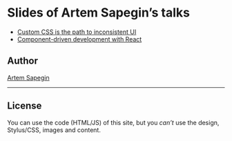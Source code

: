 # Slides of Artem Sapegin’s talks

* [Custom CSS is the path to inconsistent UI](https://sapegin.github.io/slides/inconsistent-styles.html)
* [Component-driven development with React](https://sapegin.github.io/slides/cdd.html)

## Author

[Artem Sapegin](http://sapegin.me)

---

## License

You can use the code (HTML/JS) of this site, but you _can’t_ use the design, Stylus/CSS, images and content.
